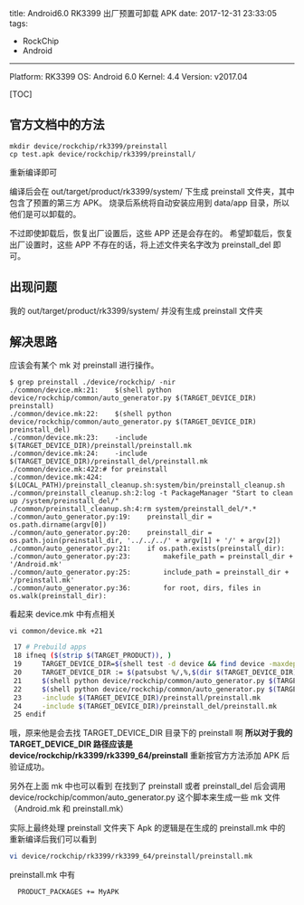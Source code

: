 title: Android6.0 RK3399 出厂预置可卸载 APK
date: 2017-12-31 23:33:05
tags: 
- RockChip
- Android

---

Platform: RK3399 
OS: Android 6.0 
Kernel: 4.4 
Version: v2017.04

[TOC]

## 官方文档中的方法
```
mkdir device/rockchip/rk3399/preinstall
cp test.apk device/rockchip/rk3399/preinstall/
```
重新编译即可

编译后会在 out/target/product/rk3399/system/ 下生成 preinstall 文件夹，其中包含了预置的第三方 APK。
烧录后系统将自动安装应用到 data/app 目录，所以他们是可以卸载的。

不过即使卸载后，恢复出厂设置后，这些 APP 还是会存在的。
希望卸载后，恢复出厂设置时，这些 APP 不存在的话，将上述文件夹名字改为 preinstall_del 即可。

## 出现问题
我的 out/target/product/rk3399/system/  并没有生成 preinstall 文件夹

## 解决思路
应该会有某个 mk 对 preinstall 进行操作。
```
$ grep preinstall ./device/rockchip/ -nir
./common/device.mk:21:    $(shell python device/rockchip/common/auto_generator.py $(TARGET_DEVICE_DIR) preinstall)
./common/device.mk:22:    $(shell python device/rockchip/common/auto_generator.py $(TARGET_DEVICE_DIR) preinstall_del)
./common/device.mk:23:    -include $(TARGET_DEVICE_DIR)/preinstall/preinstall.mk
./common/device.mk:24:    -include $(TARGET_DEVICE_DIR)/preinstall_del/preinstall.mk
./common/device.mk:422:# for preinstall
./common/device.mk:424:    $(LOCAL_PATH)/preinstall_cleanup.sh:system/bin/preinstall_cleanup.sh
./common/preinstall_cleanup.sh:2:log -t PackageManager "Start to clean up /system/preinstall_del/"
./common/preinstall_cleanup.sh:4:rm system/preinstall_del/*.*
./common/auto_generator.py:19:    preinstall_dir = os.path.dirname(argv[0])
./common/auto_generator.py:20:    preinstall_dir = os.path.join(preinstall_dir, '../../../' + argv[1] + '/' + argv[2])
./common/auto_generator.py:21:    if os.path.exists(preinstall_dir):
./common/auto_generator.py:23:        makefile_path = preinstall_dir + '/Android.mk'
./common/auto_generator.py:25:        include_path = preinstall_dir + '/preinstall.mk'
./common/auto_generator.py:36:        for root, dirs, files in os.walk(preinstall_dir):
```
看起来 device.mk 中有点相关
```
vi common/device.mk +21
```
```bash
 17 # Prebuild apps
 18 ifneq ($(strip $(TARGET_PRODUCT)), )
 19     TARGET_DEVICE_DIR=$(shell test -d device && find device -maxdepth 4 -path '*/$(TARGET_PRODUCT)/Boa    rdConfig.mk')
 20     TARGET_DEVICE_DIR := $(patsubst %/,%,$(dir $(TARGET_DEVICE_DIR)))
 21     $(shell python device/rockchip/common/auto_generator.py $(TARGET_DEVICE_DIR) preinstall)
 22     $(shell python device/rockchip/common/auto_generator.py $(TARGET_DEVICE_DIR) preinstall_del)
 23     -include $(TARGET_DEVICE_DIR)/preinstall/preinstall.mk
 24     -include $(TARGET_DEVICE_DIR)/preinstall_del/preinstall.mk
 25 endif
```
哦，原来他是会去找 TARGET_DEVICE_DIR 目录下的 preinstall 啊
**所以对于我的 TARGET_DEVICE_DIR 路径应该是 device/rockchip/rk3399/rk3399_64/preinstall**
重新按官方方法添加 APK 后验证成功。


另外在上面 mk 中也可以看到 在找到了 preinstall 或者 preinstall_del 后会调用 device/rockchip/common/auto_generator.py 这个脚本来生成一些 mk 文件（Android.mk 和 preinstall.mk）

实际上最终处理 preinstall 文件夹下 Apk 的逻辑是在生成的 preinstall.mk 中的
重新编译后我们可以看到
```bash
vi device/rockchip/rk3399/rk3399_64/preinstall/preinstall.mk
```
preinstall.mk 中有
```bash
  PRODUCT_PACKAGES += MyAPK
```

